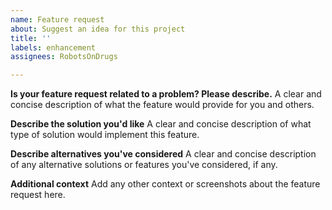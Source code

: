 ```yaml
---
name: Feature request
about: Suggest an idea for this project
title: ''
labels: enhancement
assignees: RobotsOnDrugs

---
```


**Is your feature request related to a problem? Please describe.**
A clear and concise description of what the feature would provide for you and others.

**Describe the solution you'd like**
A clear and concise description of what type of solution would implement this feature.

**Describe alternatives you've considered**
A clear and concise description of any alternative solutions or features you've considered, if any.

**Additional context**
Add any other context or screenshots about the feature request here.
